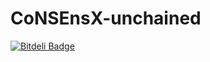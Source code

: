 # CoNSEnsX-unchained


[![Bitdeli Badge](https://d2weczhvl823v0.cloudfront.net/derPuntigamer/consensx-unchained/trend.png)](https://bitdeli.com/free "Bitdeli Badge")

